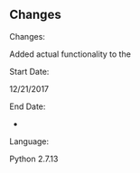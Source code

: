 ## Changes

Changes:

Added actual functionality to the 

Start Date:

12/21/2017

End Date:

-

Language:

Python 2.7.13

